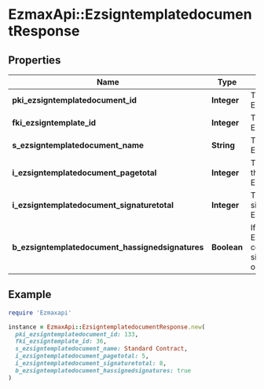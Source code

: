# EzmaxApi::EzsigntemplatedocumentResponse

## Properties

| Name | Type | Description | Notes |
| ---- | ---- | ----------- | ----- |
| **pki_ezsigntemplatedocument_id** | **Integer** | The unique ID of the Ezsigntemplatedocument |  |
| **fki_ezsigntemplate_id** | **Integer** | The unique ID of the Ezsigntemplate |  |
| **s_ezsigntemplatedocument_name** | **String** | The name of the Ezsigntemplatedocument. |  |
| **i_ezsigntemplatedocument_pagetotal** | **Integer** | The number of pages in the Ezsigntemplatedocument. |  |
| **i_ezsigntemplatedocument_signaturetotal** | **Integer** | The number of total signatures in the Ezsigntemplate. |  |
| **b_ezsigntemplatedocument_hassignedsignatures** | **Boolean** | If the Ezsigntemplatedocument contains signed signatures (From internal or external sources) |  |

## Example

```ruby
require 'Ezmaxapi'

instance = EzmaxApi::EzsigntemplatedocumentResponse.new(
  pki_ezsigntemplatedocument_id: 133,
  fki_ezsigntemplate_id: 36,
  s_ezsigntemplatedocument_name: Standard Contract,
  i_ezsigntemplatedocument_pagetotal: 5,
  i_ezsigntemplatedocument_signaturetotal: 8,
  b_ezsigntemplatedocument_hassignedsignatures: true
)
```

